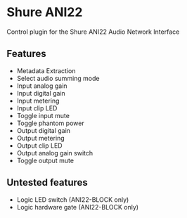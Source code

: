 # Shure ANI22

Control plugin for the Shure ANI22 Audio Network Interface

## Features

- Metadata Extraction
- Select audio summing mode
- Input analog gain
- Input digital gain
- Input metering
- Input clip LED
- Toggle input mute
- Toggle phantom power
- Output digital gain
- Output metering
- Output clip LED
- Output analog gain switch
- Toggle output mute
  
## Untested features

- Logic LED switch (ANI22-BLOCK only)
- Logic hardware gate (ANI22-BLOCK only)

